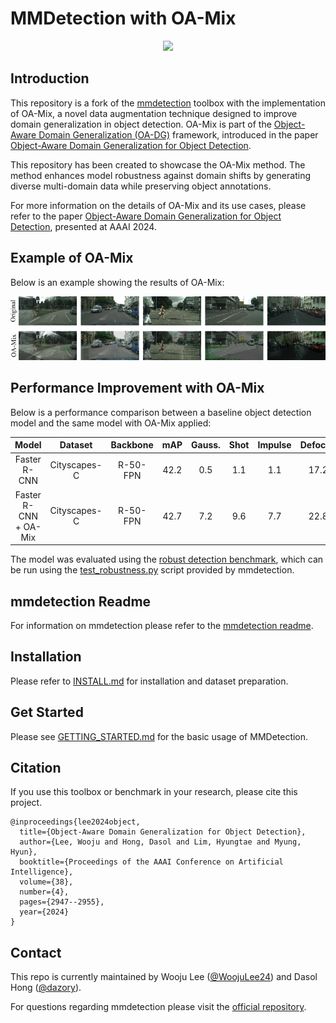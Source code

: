 # MMDetection with OA-Mix

<div align=center>
    <img src="resources/oamix_examples.gif" width="640"/>
</div>


## Introduction

This repository is a fork of the [mmdetection](https://github.com/open-mmlab/mmdetection) toolbox with the implementation of OA-Mix,
a novel data augmentation technique designed to improve domain generalization in object detection.
OA-Mix is part of the [Object-Aware Domain Generalization (OA-DG)](https://github.com/woojulee24/OA-DG) framework,
introduced in the paper [Object-Aware Domain Generalization for Object Detection](https://ojs.aaai.org/index.php/AAAI/article/view/28076).

This repository has been created to showcase the OA-Mix method.
The method enhances model robustness against domain shifts by generating diverse multi-domain data while preserving object annotations.

For more information on the details of OA-Mix and its use cases,
please refer to the paper [Object-Aware Domain Generalization for Object Detection](https://ojs.aaai.org/index.php/AAAI/article/view/28076), presented at AAAI 2024.


## Example of OA-Mix

Below is an example showing the results of OA-Mix:

<div align=center>
<img src="resources/oamix_examples.png" width="1200"/>
</div>


## Performance Improvement with OA-Mix

Below is a performance comparison between a baseline object detection model and the same model with OA-Mix applied:

|         Model         |   Dataset    | Backbone | mAP  | Gauss. | Shot | Impulse | Defocus | Glass | Motion | Zoom | Snow | Frost | Fog  | Bright | Contrast | Elastic | Pixel | JPEG | mPC  |
| :-------------------: | :----------: | :------: | :--: | :----: | :--: | :-----: | :-----: | :---: | :----: | :--: | :--: | :---: | :--: | :----: | :------: | :-----: | ----- | :--: | :--: |
|     Faster R-CNN      | Cityscapes-C | R-50-FPN | 42.2 |  0.5   | 1.1  |   1.1   |  17.2   | 16.5  |  18.3  | 2.1  | 2.2  | 12.3  | 29.8 |  32.0  |   24.1   |  40.1   | 18.7  | 15.1 | 15.4 |
| Faster R-CNN + OA-Mix | Cityscapes-C | R-50-FPN | 42.7 |  7.2   | 9.6  |   7.7   |  22.8   | 18.8  |  21.9  | 5.4  | 5.2  | 23.6  | 37.3 |  38.7  |   31.9   |  40.2   | 22.2  | 20.2 | 20.8 |

The model was evaluated using the [robust detection benchmark](https://github.com/bethgelab/robust-detection-benchmark), which can be run using the [test_robustness.py](tools/analysis_tools/test_robustness.py) script provided by mmdetection.


## mmdetection Readme

For information on mmdetection please refer to the [mmdetection readme](MMDETECTION_README.md).


## Installation

Please refer to [INSTALL.md](INSTALL.md) for installation and dataset preparation.


## Get Started

Please see [GETTING_STARTED.md](GETTING_STARTED.md) for the basic usage of MMDetection.


## Citation

If you use this toolbox or benchmark in your research, please cite this project.

```
@inproceedings{lee2024object,
  title={Object-Aware Domain Generalization for Object Detection},
  author={Lee, Wooju and Hong, Dasol and Lim, Hyungtae and Myung, Hyun},
  booktitle={Proceedings of the AAAI Conference on Artificial Intelligence},
  volume={38},
  number={4},
  pages={2947--2955},
  year={2024}
}
```

## Contact

This repo is currently maintained by Wooju Lee ([@WoojuLee24](https://github.com/WoojuLee24)) and Dasol Hong ([@dazory](https://github.com/dazory)).

For questions regarding mmdetection please visit the [official repository](https://github.com/open-mmlab/mmdetection).
